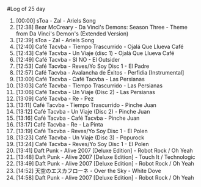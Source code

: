 #Log of 25 day

1. [00:00] sToa - Zal - Ariels Song
1. [12:38] Bear McCreary - Da Vinci's Demons: Season Three - Theme from Da Vinci's Demon's (Extended Version)
1. [12:39] sToa - Zal - Ariels Song
1. [12:40] Café Tacvba - Tiempo Trascurrido - Ojalá Que Llueva Café
1. [12:43] Café Tacvba - Un Viaje (disc 1) - Ojalá Que Llueva Café
1. [12:49] Café Tacvba - SI NO - El Outsider
1. [12:53] Café Tacvba - Reves/Yo Soy Disc 1 - El Padre
1. [12:57] Café Tacvba - Avalancha de Éxitos - Perfidia [Instrumental]
1. [13:00] Café Tacvba - Café Tacvba - Las Persianas
1. [13:03] Café Tacvba - Tiempo Trascurrido - Las Persianas
1. [13:06] Café Tacvba - Un Viaje (Disc 2) - Las Persianas
1. [13:09] Café Tacvba - Re - Pez
1. [13:11] Café Tacvba - Tiempo Trascurrido - Pinche Juan
1. [13:12] Café Tacvba - Un Viaje (Disc 2) - Pinche Juan
1. [13:16] Café Tacvba - Café Tacvba - Pinche Juan
1. [13:17] Café Tacvba - Re - La Pinta
1. [13:19] Café Tacvba - Reves/Yo Soy Disc 1 - El Polen
1. [13:23] Café Tacvba - Un Viaje (Disc 3) - Popurock
1. [13:24] Café Tacvba - Reves/Yo Soy Disc 1 - El Polen
1. [13:41] Daft Punk - Alive 2007 [Deluxe Edition] - Robot Rock / Oh Yeah
1. [13:48] Daft Punk - Alive 2007 [Deluxe Edition] - Touch It / Technologic
1. [13:49] Daft Punk - Alive 2007 [Deluxe Edition] - Robot Rock / Oh Yeah
1. [14:52] 天空のエスカフローネ - Over the Sky - White Dove
1. [14:58] Daft Punk - Alive 2007 [Deluxe Edition] - Robot Rock / Oh Yeah
